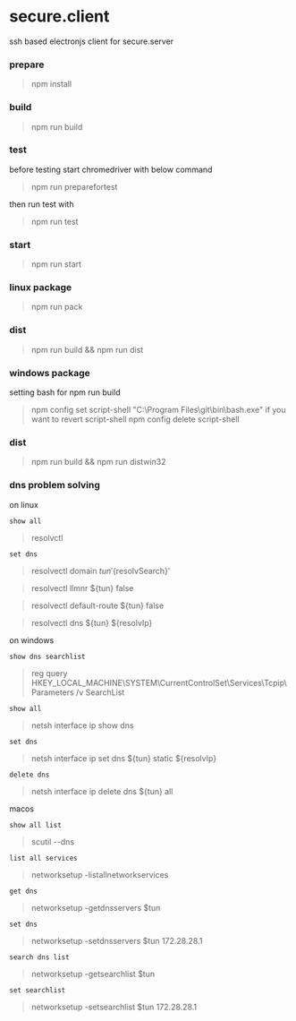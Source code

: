 # secure.client

ssh based electronjs client for secure.server

### prepare
>
> npm install
>
### build
>
> npm run build

### test

before testing start chromedriver with below command
> npm run preparefortest

then run test with
> npm run test

### start
>
> npm run start

### linux package
>
> npm run pack
>
### dist
>
> npm run build && npm run dist

### windows package

setting bash for npm run build
> npm config set script-shell "C:\\Program Files\\git\\bin\\bash.exe"
if you want to revert script-shell
> npm config delete script-shell
>
### dist
>
> npm run build && npm run distwin32

### dns problem solving

on linux

    show all
> resolvctl

    set dns

> resolvectl domain ${tun} '${resolvSearch}'

>resolvectl llmnr ${tun} false

>resolvectl default-route ${tun} false

>resolvectl dns ${tun} ${resolvIp}

on windows

    show dns searchlist

> reg query HKEY_LOCAL_MACHINE\\SYSTEM\\CurrentControlSet\\Services\\Tcpip\\Parameters /v SearchList

    show all

> netsh interface ip show dns

    set dns

> netsh interface ip set dns ${tun} static ${resolvIp}

    delete dns

> netsh interface ip delete dns ${tun} all

macos

    show all list

> scutil --dns

    list all services
> networksetup -listallnetworkservices

    get dns

> networksetup -getdnsservers $tun

    set dns

> networksetup -setdnsservers $tun 172.28.28.1

    search dns list

> networksetup -getsearchlist $tun

    set searchlist

> networksetup -setsearchlist $tun 172.28.28.1
